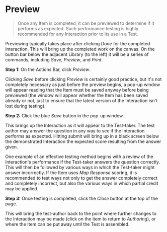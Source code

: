 <!--
    created_at: 2015-05-15
    authors:         
      - Ben Angel    
--> 

# Preview

>Once any Item is completed, it can be previewed to determine if it performs as expected. Such performance testing is highly recommended for any Interaction prior to its use in a Test.

Previewing typically takes place after clicking *Done* for the completed Interaction. This will bring up the completed work on the canvas. On the button bar below the adjacent Library (to the left) it will be a series of commands, including *Save*, *Preview*, and *Print*.

**Step 1:** On the Actions Bar, click *Preview*.

Clicking *Save* before clicking *Preview* is certainly good practice, but it's not completely necessary as just before the preview begins, a pop-up window will appear reading that the Item must be saved anyway before being previewed (the window will appear whether the Item has been saved already or not, just to ensure that the latest version of the Interaction isn't lost during testing).

**Step 2:** Click the blue *Save* button in the pop-up window.

This brings up the Interaction as it will appear to the Test-taker. The test author may answer the question in any way to see if the Interaction performs as expected. Hitting submit will bring up in a black screen below the demonstrated Interaction the expected score resulting from the answer given.

One example of an effective testing method begins with a review of the Interaction's performance if the Test-taker answers the question correctly. This will then be followed by various ways in which the Test-taker might answer incorrectly. If the Item uses *Map Response* scoring, it is recommended to test ways not only to get the answer completely correct and completely incorrect, but also the various ways in which partial credit may be applied.

**Step 3:** Once testing is completed, click the *Close* button at the top of the page.

This will bring the test-author back to the point where further changes to the Interaction may be made (click on the item to return to *Authoring*), or where the Item can be put away until the Test is assembled.
